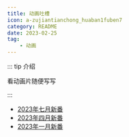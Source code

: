 ```yaml
---
title: 动画吐槽
icon: a-zujiantianchong_huaban1fuben7
category: README
date: 2023-02-25
tag:
    - 动画
---
```


::: tip 介绍

看动画片随便写写

:::

- [2023年七月新番](2307.md)
- [2023年四月新番](2304.md)
- [2023年一月新番](2301.md)
